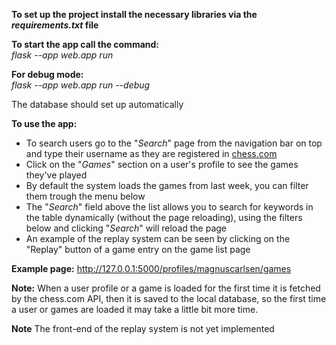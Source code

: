 **To set up the project install the necessary libraries via the *requirements.txt* file**

**To start the app call the command:**</br>
    *flask --app web.app run*

**For debug mode:**</br>
    *flask --app web.app run --debug*</br>

The database should set up automatically

**To use the app:**
- To search users go to the "*Search*" page from the navigation bar on top and type their username as they are registered in [chess.com](chess.com)
- Click on the "*Games*" section on a user's profile to see the games they've played
- By default the system loads the games from last week, you can filter them trough the menu below
- The "*Search*" field above the list allows you to search for keywords in the table dynamically (without the page reloading), using the filters below and clicking "*Search*" will reload the page
- An example of the replay system can be seen by clicking on the "Replay" button of a game entry on the game list page

**Example page:**
http://127.0.0.1:5000/profiles/magnuscarlsen/games

**Note:** When a user profile or a game is loaded for the first time it is fetched by the chess.com API, then it is saved to the local database, so the first time a user or games are loaded it may take a little bit more time.

**Note** The front-end of the replay system is not yet implemented
